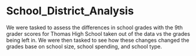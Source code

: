 # School_District_Analysis
We were tasked to assess the differences in school grades with the 9th grader scores for Thomas High School taken out of the data vs the grades being left in. We were then tasked to see how these changes changed the grades base on school size, school spending, and school type. 
